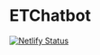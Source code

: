 # ETChatbot
[![Netlify Status](https://api.netlify.com/api/v1/badges/baf7978b-438d-4dd8-b41e-3d3c6003f9b9/deploy-status)](https://app.netlify.com/sites/etchatbot/deploys)
